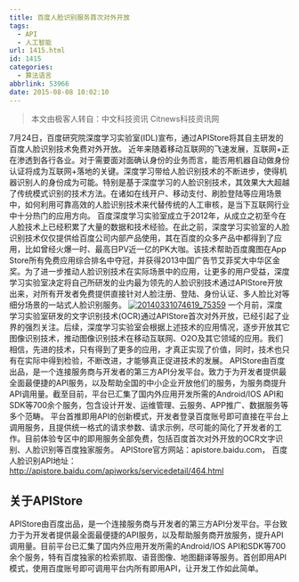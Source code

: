 ```yaml
---
title: 百度人脸识别服务首次对外开放
tags:
  - API
  - 人工智能
url: 1415.html
id: 1415
categories:
  - 算法语言
abbrlink: 53966
date: 2015-08-08 10:02:10
---
```


> 本文由极客人转自：中文科技资讯 Citnews科技资讯网

7月24日，百度研究院深度学习实验室(IDL)宣布，通过APIStore将其自主研发的百度人脸识别技术免费对外开放。 近年来随着移动互联网的飞速发展，互联网+正在渗透到各行各业。对于需要面对面确认身份的业务而言，能否用机器自动做身份认证将成为互联网+落地的关键。深度学习带给人脸识别技术的不断进步，使得机器识别人的身份成为可能。特别是基于深度学习的人脸识别技术，其效果大大超越了传统模式识别的技术方法。在诸如在线开户、移动支付、刷脸登陆等应用场景中，如何利用可靠高效的人脸识别技术来代替传统的人工审核，是当下互联网行业中十分热门的应用方向。 百度深度学习实验室成立于2012年，从成立之初至今在人脸技术上已经积累了大量的数据和技术经验。在此之前，深度学习实验室的人脸识别技术仅仅提供给百度公司内部产品使用，其在百度的众多产品中都得到了应用，比如曾经火爆一时、最高日PV近一亿的PK大咖。该技术帮助百度魔图在App Store所有免费应用综合排名中夺冠，并获得2013中国广告节艾菲奖大中华区金奖。为了进一步推动人脸识别技术在实际场景中的应用，让更多的用户受益，深度学习实验室决定将自己所研发的业内最为领先的人脸识别技术通过APIStore开放出来，对所有开发者免费提供直接针对人脸注册、登陆、身份认证、多人脸比对等细分场景的一站式人脸识别服务。 [![20140331074619_75359](http://wangbaiyuan.cn/wp-content/uploads/2015/08/20140331074619_75359.jpg)](http://wangbaiyuan.cn/wp-content/uploads/2015/08/20140331074619_75359.jpg) 一个月前，深度学习实验室研发的文字识别技术(OCR)通过APIStore首次对外开放，已经引起了业界的强烈关注。后续，深度学习实验室会根据上述技术的应用情况，逐步开放其它图像识别技术，推动图像识别技术在移动互联网、O2O及其它领域的应用。我们相信，先进的技术，只有得到了更多的应用，才真正实现了价值，同时，技术也只有在实际中得到检验，不断改进，才能够真正促进技术的发展。 APIStore由百度出品，是一个连接服务商与开发者的第三方API分发平台。致力于为开发者提供最全面最便捷的API服务，以及帮助全国的中小企业开放他们的服务，为服务商提升API调用量。截至目前，平台已汇集了国内外应用开发所需的Android/IOS API和SDK等700余个服务，包含设计开发、运维管理、云服务、APP推广、数据服务等多个范畴。 平台首推即用API的创新模式，开发者登录百度账号即可直接在平台上调用服务，且提供统一格式的请求参数、请求示例，尽可能的简化了开发者的工作。目前体验专区中的即用服务全部免费，包括百度首次对外开放的OCR文字识别、人脸识别等百度独家服务。 APIStore官方网站：apistore.baidu.com， 百度人脸识别API地址：http://apistore.baidu.com/apiworks/servicedetail/464.html

关于APIStore
----------

APIStore由百度出品，是一个连接服务商与开发者的第三方API分发平台。平台致力于为开发者提供最全面最便捷的API服务，以及帮助服务商开放服务，提升API调用量。目前平台已汇集了国内外应用开发所需的Android/IOS API和SDK等700余个服务，特有百度独家的检索抓取、语音图像、地图翻译等服务。首创即用API模式，使用百度账号即可调用平台内所有即用API，让开发工作如此简单。
